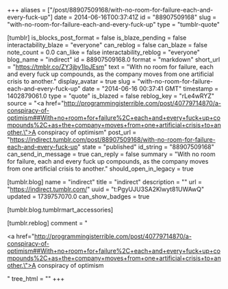 +++
aliases = ["/post/88907509168/with-no-room-for-failure-each-and-every-fuck-up"]
date = 2014-06-16T00:37:41Z
id = "88907509168"
slug = "with-no-room-for-failure-each-and-every-fuck-up"
type = "tumblr-quote"

[tumblr]
is_blocks_post_format = false
is_blaze_pending = false
interactability_blaze = "everyone"
can_reblog = false
can_blaze = false
note_count = 0.0
can_like = false
interactability_reblog = "everyone"
blog_name = "indirect"
id = 88907509168.0
format = "markdown"
short_url = "https://tmblr.co/ZY3jby1IpJEsm"
text = "With no room for failure, each and every fuck up compounds, as the company moves from one artificial crisis to another."
display_avatar = true
slug = "with-no-room-for-failure-each-and-every-fuck-up"
date = "2014-06-16 00:37:41 GMT"
timestamp = 1402879061.0
type = "quote"
is_blazed = false
reblog_key = "rLe4wRYZ"
source = "<a href=\"http://programmingisterrible.com/post/40779714870/a-conspiracy-of-optimism##With+no+room+for+failure%2C+each+and+every+fuck+up+compounds%2C+as+the+company+moves+from+one+artificial+crisis+to+another.\">A conspiracy of optimism</a>"
post_url = "https://indirect.tumblr.com/post/88907509168/with-no-room-for-failure-each-and-every-fuck-up"
state = "published"
id_string = "88907509168"
can_send_in_message = true
can_reply = false
summary = "With no room for failure, each and every fuck up compounds, as the company moves from one artificial crisis to another."
should_open_in_legacy = true

[tumblr.blog]
name = "indirect"
title = "indirect"
description = ""
url = "https://indirect.tumblr.com/"
uuid = "t:PgyUJU3SA2Klwyt81UWAwQ"
updated = 1739757070.0
can_show_badges = true

[tumblr.blog.tumblrmart_accessories]

[tumblr.reblog]
comment = "<p><a href=\"http://programmingisterrible.com/post/40779714870/a-conspiracy-of-optimism##With+no+room+for+failure%2C+each+and+every+fuck+up+compounds%2C+as+the+company+moves+from+one+artificial+crisis+to+another.\">A conspiracy of optimism</a></p>"
tree_html = ""
+++
